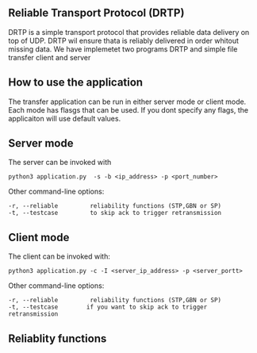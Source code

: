 Reliable Transport Protocol (DRTP) 
----------------------------------

DRTP is a simple transport protocol that provides reliable data delivery on top of UDP. DRTP wil ensure thata is reliably delivered in order whitout missing data. We have implemetet two programs DRTP and simple file transfer client and server  

How to use the application
--------------------------
The transfer application can be run in either server mode or client mode. Each mode has flasgs that can be used. If you dont specify any flags, the applicaiton will use default values.


## Server mode ##
The server can be invoked with 
    
    python3 application.py  -s -b <ip_address> -p <port_number>

Other command-line options:

    -r, --reliable         reliability functions (STP,GBN or SP)
    -t, --testcase         to skip ack to trigger retransmission 


## Client mode ##
The client can be invoked with:

    python3 application.py -c -I <server_ip_address> -p <server_portt> 

Other command-line options:

    -r, --reliable         reliability functions (STP,GBN or SP)
    -t, --testcase        if you want to skip ack to trigger retransmission 

Reliablity functions
--------------------














